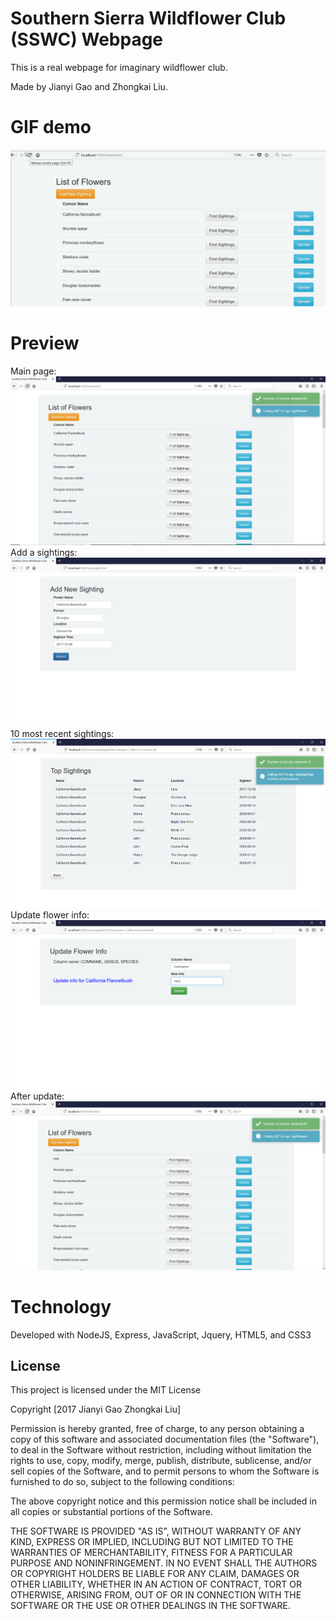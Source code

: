 # Southern Sierra Wildflower Club (SSWC) Webpage

This is a real webpage for imaginary wildflower club.

Made by Jianyi Gao and Zhongkai Liu.

# GIF demo
![alt text](Demo/Demo.gif)

# Preview
Main page:
![alt text](Demo/flowerlist.png "Main page")
Add a sightings:
![alt text](Demo/add_sightings.png "Add sighting")
10 most recent sightings:
![alt text](Demo/topsightings.png "Top sightings")
Update flower info:
![alt text](Demo/update.png "Update")
After update:
![alt text](Demo/afterUpdate.png "After update")

# Technology

Developed with NodeJS, Express, JavaScript, Jquery, HTML5, and CSS3

## License

This project is licensed under the MIT License

Copyright [2017 Jianyi Gao Zhongkai Liu]

Permission is hereby granted, free of charge, to any person obtaining a copy of this software and associated documentation files (the "Software"), to deal in the Software without restriction, including without limitation the rights to use, copy, modify, merge, publish, distribute, sublicense, and/or sell copies of the Software, and to permit persons to whom the Software is furnished to do so, subject to the following conditions:

The above copyright notice and this permission notice shall be included in all copies or substantial portions of the Software.

THE SOFTWARE IS PROVIDED "AS IS", WITHOUT WARRANTY OF ANY KIND, EXPRESS OR IMPLIED, INCLUDING BUT NOT LIMITED TO THE WARRANTIES OF MERCHANTABILITY, FITNESS FOR A PARTICULAR PURPOSE AND NONINFRINGEMENT. IN NO EVENT SHALL THE AUTHORS OR COPYRIGHT HOLDERS BE LIABLE FOR ANY CLAIM, DAMAGES OR OTHER LIABILITY, WHETHER IN AN ACTION OF CONTRACT, TORT OR OTHERWISE, ARISING FROM, OUT OF OR IN CONNECTION WITH THE SOFTWARE OR THE USE OR OTHER DEALINGS IN THE SOFTWARE.
